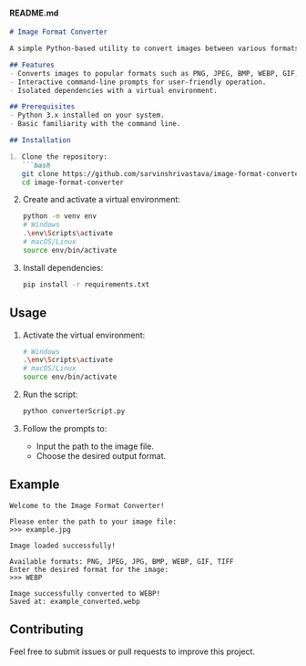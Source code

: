#### **README.md**
```markdown
# Image Format Converter

A simple Python-based utility to convert images between various formats using the Pillow library. 

## Features
- Converts images to popular formats such as PNG, JPEG, BMP, WEBP, GIF, and TIFF.
- Interactive command-line prompts for user-friendly operation.
- Isolated dependencies with a virtual environment.

## Prerequisites
- Python 3.x installed on your system.
- Basic familiarity with the command line.

## Installation

1. Clone the repository:
   ```bash
   git clone https://github.com/sarvinshrivastava/image-format-converter.git
   cd image-format-converter
   ```

2. Create and activate a virtual environment:
   ```bash
   python -m venv env
   # Windows
   .\env\Scripts\activate
   # macOS/Linux
   source env/bin/activate
   ```

3. Install dependencies:
   ```bash
   pip install -r requirements.txt
   ```

## Usage

1. Activate the virtual environment:
   ```bash
   # Windows
   .\env\Scripts\activate
   # macOS/Linux
   source env/bin/activate
   ```

2. Run the script:
   ```bash
   python converterScript.py
   ```

3. Follow the prompts to:
   - Input the path to the image file.
   - Choose the desired output format.

## Example

```plaintext
Welcome to the Image Format Converter!

Please enter the path to your image file:
>>> example.jpg

Image loaded successfully!

Available formats: PNG, JPEG, JPG, BMP, WEBP, GIF, TIFF
Enter the desired format for the image:
>>> WEBP

Image successfully converted to WEBP!
Saved at: example_converted.webp
```

## Contributing
Feel free to submit issues or pull requests to improve this project.
```